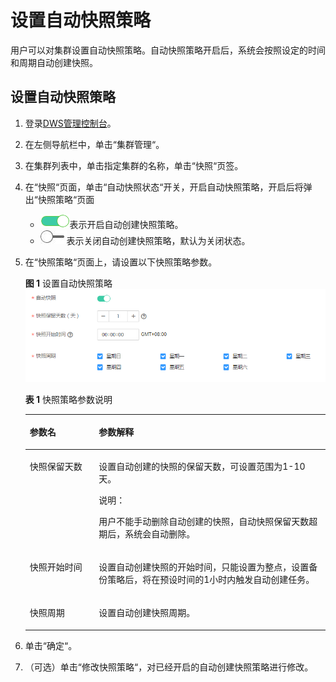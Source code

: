 # 设置自动快照策略<a name="dws_01_0089"></a>

用户可以对集群设置自动快照策略。自动快照策略开启后，系统会按照设定的时间和周期自动创建快照。

## 设置自动快照策略<a name="section13594386114220"></a>

1.  登录[DWS管理控制台](https://console.huaweicloud.com/dws)。
2.  在左侧导航栏中，单击“集群管理“。
3.  在集群列表中，单击指定集群的名称，单击“快照“页签。
4.  在“快照“页面，单击“自动快照状态“开关，开启自动快照策略，开启后将弹出“快照策略“页面
    -   ![](figures/zh-cn_image_0110867628.png)表示开启自动创建快照策略。
    -   ![](figures/zh-cn_image_0110867635.jpg)表示关闭自动创建快照策略，默认为关闭状态。

5.  在“快照策略“页面上，请设置以下快照策略参数。

    **图 1**  设置自动快照策略<a name="fig133825225619"></a>  
    ![](figures/设置自动快照策略.png "设置自动快照策略")

    **表 1**  快照策略参数说明

    <a name="table1355651818416"></a>
    <table><thead align="left"><tr id="row555312181040"><th class="cellrowborder" valign="top" width="23%" id="mcps1.2.3.1.1"><p id="p1055313187410"><a name="p1055313187410"></a><a name="p1055313187410"></a>参数名</p>
    </th>
    <th class="cellrowborder" valign="top" width="77%" id="mcps1.2.3.1.2"><p id="p1755314181848"><a name="p1755314181848"></a><a name="p1755314181848"></a>参数解释</p>
    </th>
    </tr>
    </thead>
    <tbody><tr id="row155542181842"><td class="cellrowborder" valign="top" width="23%" headers="mcps1.2.3.1.1 "><p id="p04771730104018"><a name="p04771730104018"></a><a name="p04771730104018"></a>快照保留天数</p>
    </td>
    <td class="cellrowborder" valign="top" width="77%" headers="mcps1.2.3.1.2 "><p id="p19553121817411"><a name="p19553121817411"></a><a name="p19553121817411"></a>设置自动创建的快照的保留天数，可设置范围为1-10天。</p>
    <div class="note" id="note125545181345"><a name="note125545181345"></a><a name="note125545181345"></a><span class="notetitle"> 说明： </span><div class="notebody"><p id="p555319181643"><a name="p555319181643"></a><a name="p555319181643"></a>用户不能手动删除自动创建的快照，自动快照保留天数超期后，系统会自动删除。</p>
    </div></div>
    </td>
    </tr>
    <tr id="row7556518248"><td class="cellrowborder" valign="top" width="23%" headers="mcps1.2.3.1.1 "><p id="p7399234124010"><a name="p7399234124010"></a><a name="p7399234124010"></a>快照开始时间</p>
    </td>
    <td class="cellrowborder" valign="top" width="77%" headers="mcps1.2.3.1.2 "><p id="p14556918545"><a name="p14556918545"></a><a name="p14556918545"></a>设置自动创建快照的开始时间，只能设置为整点，设置备份策略后，将在预设时间的1小时内触发自动创建任务。</p>
    </td>
    </tr>
    <tr id="row35566181148"><td class="cellrowborder" valign="top" width="23%" headers="mcps1.2.3.1.1 "><p id="p20322183715408"><a name="p20322183715408"></a><a name="p20322183715408"></a>快照周期</p>
    </td>
    <td class="cellrowborder" valign="top" width="77%" headers="mcps1.2.3.1.2 "><p id="p9556121819416"><a name="p9556121819416"></a><a name="p9556121819416"></a>设置自动创建快照周期。</p>
    </td>
    </tr>
    </tbody>
    </table>

6.  单击“确定“。
7.  （可选）单击“修改快照策略“，对已经开启的自动创建快照策略进行修改。

